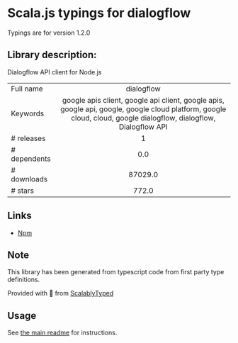 
# Scala.js typings for dialogflow

Typings are for version 1.2.0

## Library description:
Dialogflow API client for Node.js

|                    |                 |
| ------------------ | :-------------: |
| Full name          | dialogflow |
| Keywords           | google apis client, google api client, google apis, google api, google, google cloud platform, google cloud, cloud, google dialogflow, dialogflow, Dialogflow API |
| # releases         | 1 |
| # dependents       | 0.0 |
| # downloads        | 87029.0 |
| # stars            | 772.0 |

## Links
- [Npm](https://www.npmjs.com/package/dialogflow)
    


## Note
This library has been generated from typescript code from first party type definitions.

Provided with :purple_heart: from [ScalablyTyped](https://github.com/oyvindberg/ScalablyTyped)

## Usage
See [the main readme](../../readme.md) for instructions.


